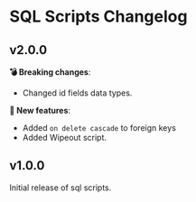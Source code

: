 # SQL Scripts Changelog

## v2.0.0

**💣 Breaking changes**:

- Changed id fields data types.


**🌟 New features**:

- Added `on delete cascade` to foreign keys
- Added Wipeout script.

##  v1.0.0

Initial release of sql scripts.